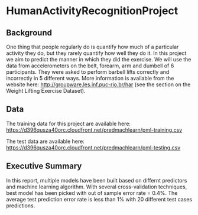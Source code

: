 # HumanActivityRecognitionProject
## Background
One thing that people regularly do is quantify how much of a particular activity they do, but they rarely quantify how well they do it.
In this project we aim to predict the manner in which they did the exercise. We will use the data from accelerometers on the belt, forearm, arm and dumbell of 6 participants. They were asked to perform barbell lifts correctly and incorrectly in 5 different ways.
More information is available from the website here: http://groupware.les.inf.puc-rio.br/har (see the section on the Weight Lifting Exercise Dataset).

## Data
The training data for this project are available here: 
https://d396qusza40orc.cloudfront.net/predmachlearn/pml-training.csv

The test data are available here: 
https://d396qusza40orc.cloudfront.net/predmachlearn/pml-testing.csv

## Executive Summary
In this report, multiple models have been built based on differnt predictors and machine learning algorithm. With several cross-validation techniques, best model has been picked with out of sample error rate = 0.4%. The average test prediction error rate is less than 1% with 20 different test cases predictions.
